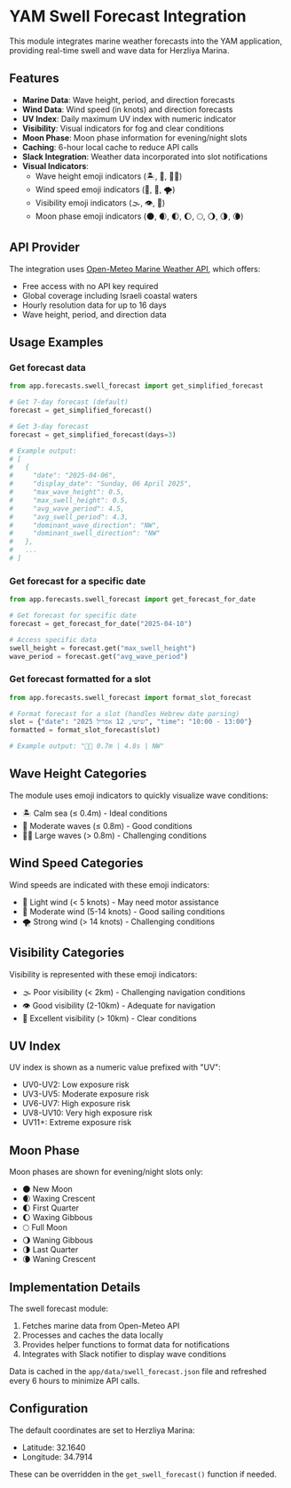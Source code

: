 # YAM Swell Forecast Integration

This module integrates marine weather forecasts into the YAM application, providing real-time swell and wave data for Herzliya Marina.

## Features

- **Marine Data**: Wave height, period, and direction forecasts
- **Wind Data**: Wind speed (in knots) and direction forecasts
- **UV Index**: Daily maximum UV index with numeric indicator
- **Visibility**: Visual indicators for fog and clear conditions
- **Moon Phase**: Moon phase information for evening/night slots
- **Caching**: 6-hour local cache to reduce API calls
- **Slack Integration**: Weather data incorporated into slot notifications
- **Visual Indicators**: 
  - Wave height emoji indicators (🏝️, 🌊, 🌊🌊)
  - Wind speed emoji indicators (🍃, 💨, 🌪️)
  - Visibility emoji indicators (🌫️, 👁️, 🔭)
  - Moon phase emoji indicators (🌑, 🌒, 🌓, 🌔, 🌕, 🌖, 🌗, 🌘)

## API Provider

The integration uses [Open-Meteo Marine Weather API](https://open-meteo.com/en/docs/marine-weather-api), which offers:

- Free access with no API key required
- Global coverage including Israeli coastal waters
- Hourly resolution data for up to 16 days
- Wave height, period, and direction data

## Usage Examples

### Get forecast data

```python
from app.forecasts.swell_forecast import get_simplified_forecast

# Get 7-day forecast (default)
forecast = get_simplified_forecast()

# Get 3-day forecast
forecast = get_simplified_forecast(days=3)

# Example output:
# [
#   {
#     "date": "2025-04-06",
#     "display_date": "Sunday, 06 April 2025",
#     "max_wave_height": 0.5,
#     "max_swell_height": 0.5,
#     "avg_wave_period": 4.5,
#     "avg_swell_period": 4.3,
#     "dominant_wave_direction": "NW",
#     "dominant_swell_direction": "NW"
#   },
#   ...
# ]
```

### Get forecast for a specific date

```python
from app.forecasts.swell_forecast import get_forecast_for_date

# Get forecast for specific date
forecast = get_forecast_for_date("2025-04-10")

# Access specific data
swell_height = forecast.get("max_swell_height")
wave_period = forecast.get("avg_wave_period")
```

### Get forecast formatted for a slot

```python
from app.forecasts.swell_forecast import format_slot_forecast

# Format forecast for a slot (handles Hebrew date parsing)
slot = {"date": "שישי, 12 אפריל 2025", "time": "10:00 - 13:00"}
formatted = format_slot_forecast(slot)

# Example output: "🌊🌊 0.7m | 4.8s | NW"
```

## Wave Height Categories

The module uses emoji indicators to quickly visualize wave conditions:

- 🏝️ Calm sea (≤ 0.4m) - Ideal conditions
- 🌊 Moderate waves (≤ 0.8m) - Good conditions
- 🌊🌊 Large waves (> 0.8m) - Challenging conditions

## Wind Speed Categories

Wind speeds are indicated with these emoji indicators:

- 🍃 Light wind (< 5 knots) - May need motor assistance
- 💨 Moderate wind (5-14 knots) - Good sailing conditions
- 🌪️ Strong wind (> 14 knots) - Challenging conditions

## Visibility Categories

Visibility is represented with these emoji indicators:

- 🌫️ Poor visibility (< 2km) - Challenging navigation conditions
- 👁️ Good visibility (2-10km) - Adequate for navigation
- 🔭 Excellent visibility (> 10km) - Clear conditions

## UV Index

UV index is shown as a numeric value prefixed with "UV":
- UV0-UV2: Low exposure risk
- UV3-UV5: Moderate exposure risk
- UV6-UV7: High exposure risk  
- UV8-UV10: Very high exposure risk
- UV11+: Extreme exposure risk

## Moon Phase

Moon phases are shown for evening/night slots only:
- 🌑 New Moon
- 🌒 Waxing Crescent
- 🌓 First Quarter
- 🌔 Waxing Gibbous
- 🌕 Full Moon
- 🌖 Waning Gibbous
- 🌗 Last Quarter
- 🌘 Waning Crescent

## Implementation Details

The swell forecast module:

1. Fetches marine data from Open-Meteo API
2. Processes and caches the data locally
3. Provides helper functions to format data for notifications
4. Integrates with Slack notifier to display wave conditions

Data is cached in the `app/data/swell_forecast.json` file and refreshed every 6 hours to minimize API calls.

## Configuration

The default coordinates are set to Herzliya Marina:
- Latitude: 32.1640
- Longitude: 34.7914

These can be overridden in the `get_swell_forecast()` function if needed.
